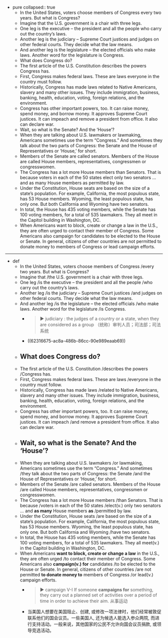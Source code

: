 - pure
  collapsed:: true
	- In the United States, voters choose members of Congress every two years. But what is Congress?
	- Imagine that the U.S. government is a chair with three legs.
	- One leg is the executive – the president and all the people who carry out the country’s laws.
	- Another leg is the judiciary – Supreme Court justices and judges on other federal courts. They decide what the law means.
	- And another leg is the legislature – the elected officials who make laws. Another word for the legislature is Congress.
	- What does Congress do?
	- The first article of the U.S. Constitution describes the powers Congress has.
	- First, Congress makes federal laws. These are laws everyone in the country must follow.
	- Historically, Congress has made laws related to Native Americans, slavery and many other issues. They include immigration, business, banking, health, education, voting, foreign relations, and the environment.
	- Congress has other important powers, too. It can raise money, spend money, and borrow money. It approves Supreme Court justices. It can impeach and remove a president from office. It also can declare war.
	- Wait, so what is the Senate? And the ‘House’?
	- When they are talking about U.S. lawmakers or lawmaking, Americans sometimes use the term “Congress.” And sometimes they talk about the two parts of Congress: the Senate and the House of Representatives or ‘House,’ for short.
	- Members of the Senate are called senators. Members of the House are called House members, representatives, congressmen or congresswomen.
	- The Congress has a lot more House members than Senators. That is because voters in each of the 50 states elect only two senators … and as many House members as permitted by law.
	- Under the Constitution, House seats are based on the size of a state’s population. For example, California, the most populous state, has 53 House members. Wyoming, the least populous state, has only one. But both California and Wyoming have two senators.
	- In total, the House has 435 voting members, while the Senate has 100 voting members, for a total of 535 lawmakers. They all meet in the Capitol building in Washington, DC.
	- When Americans want to block, create or change a law in the U.S., they are often urged to contact their member of Congress. Some Americans also campaign for candidates to be elected to the House or Senate. In general, citizens of other countries are not permitted to donate money to members of Congress or lead campaign efforts.
- ---
- def
	- In the United States, voters choose members of Congress /every two years. But what is Congress?
	- Imagine that /the U.S. government is a chair with three legs.
	- One leg /is the executive – the president and all the people /who carry out the country’s laws.
	- Another leg /is the judiciary – Supreme Court justices /and judges on other federal courts. They decide what the law means.
	- And another leg /is the legislature – the elected officials /who make laws. Another word for the legislature /is Congress.
		- > ▶ judiciary : the judges of a country or a state, when they are considered as a group （统称）审判人员；司法部；司法系统
		- ((62316675-ac8a-486b-86cc-90e989eaab69))
	- ## What does Congress do?
	- The first article of the U.S. Constitution /describes the powers /Congress has.
	- First, Congress makes federal laws. These are laws /everyone in the country must follow.
	- Historically, Congress has made laws /related to Native Americans, slavery and many other issues. They include immigration, business, banking, health, education, voting, foreign relations, and the environment.
	- Congress has other important powers, too. It can raise money, spend money, and borrow money. It approves Supreme Court justices. It can impeach /and remove a president from office. It also can declare war.
	- ## Wait, so what is the Senate? And the ‘House’?
	- When they are talking about U.S. lawmakers /or lawmaking, Americans sometimes use the term “Congress.” And sometimes /they talk about the two parts of Congress: the Senate /and the House of Representatives or ‘House,’ for short.
	- Members of the Senate /are called senators. Members of the House /are called House members, representatives, congressmen or congresswomen.
	- The Congress has a lot more House members /than Senators. That is because /voters in each of the 50 states /elect(v.) only two senators … and **as many** House members **as** /permitted by law.
	- Under the Constitution, House seats /are based on the size of a state’s population. For example, California, the most populous state, has 53 House members. Wyoming, the least populous state, has only one. But both California and Wyoming /have two senators.
	- In total, the House has 435 voting members, while the Senate has 100 voting members, for a total of 535 lawmakers. They all meet(v.) in the Capitol building in Washington, DC.
	- When Americans **want to block, create or change a law** in the U.S., they are often urged /to contact their member of Congress. Some Americans also **campaign(v.) for** candidates /to be elected to the House or Senate. In general, citizens of other countries /are not permitted **to donate money to** members of Congress /or lead(v.) campaign efforts.
		- > ▶ campaign  V-I If someone **campaigns for** something, they carry out a planned set of activities over a period of time in order to achieve their aim. 从事运动
		- 当美国人想要在美国阻止、创建, 或修改一项法律时，他们经常被敦促联系他们的国会议员。一些美国人, 还为候选人能选入参众两院, 而进行支持活动。一般来说，其他国家的公民不允许向国会议员捐款, 或领导竞选活动。